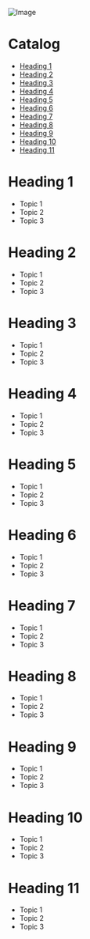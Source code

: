 ![Image](http://engaged.robbinsbrothers.com/wp-content/uploads/2013/08/Seattle-Washington-Space-Needle.jpg)

# Catalog
* [Heading 1](#Heading-1)
* [Heading 2](#Heading-2)
* [Heading 3](#Heading-3)
* [Heading 4](#Heading-4)
* [Heading 5](#Heading-5)
* [Heading 6](#Heading-6)
* [Heading 7](#Heading-7)
* [Heading 8](#Heading-8)
* [Heading 9](#Heading-9)
* [Heading 10](#Heading-10)
* [Heading 11](#Heading-11)

# Heading 1
* Topic 1
* Topic 2
* Topic 3

# Heading 2
* Topic 1
* Topic 2
* Topic 3

# Heading 3
* Topic 1
* Topic 2
* Topic 3

# Heading 4
* Topic 1
* Topic 2
* Topic 3

# Heading 5
* Topic 1
* Topic 2
* Topic 3

# Heading 6
* Topic 1
* Topic 2
* Topic 3

# Heading 7
* Topic 1
* Topic 2
* Topic 3

# Heading 8
* Topic 1
* Topic 2
* Topic 3

# Heading 9
* Topic 1
* Topic 2
* Topic 3

# Heading 10
* Topic 1
* Topic 2
* Topic 3

# Heading 11
* Topic 1
* Topic 2
* Topic 3
